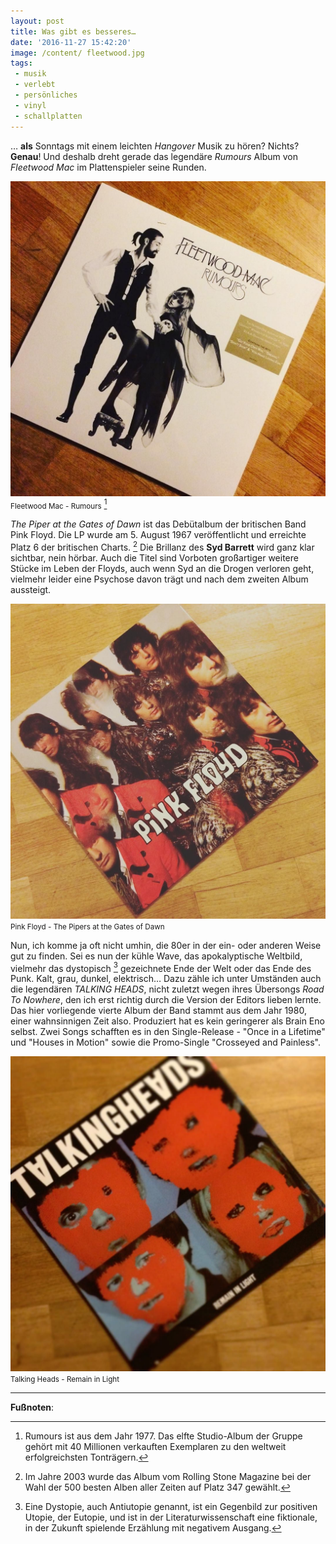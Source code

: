 ```yaml
---
layout: post
title: Was gibt es besseres…
date: '2016-11-27 15:42:20'
image: /content/ fleetwood.jpg
tags:
 - musik
 - verlebt
 - persönliches
 - vinyl
 - schallplatten
---
```


… **als** Sonntags mit einem leichten *Hangover* Musik zu hören? Nichts? **Genau**! Und deshalb dreht gerade das legendäre *Rumours* Album von *Fleetwood Mac* im Plattenspieler seine Runden. <!--more-->

![leetwood Mac - Rumours](/content/images/2016/11/15253217_193072844485865_55387790875033600_n.jpg)
<small>Fleetwood Mac - Rumours</small> [^1]

*The Piper at the Gates of Dawn* ist das Debütalbum der britischen Band Pink Floyd. Die LP wurde am 5. August 1967 veröffentlicht und erreichte Platz 6 der britischen Charts. [^2] Die Brillanz des **Syd Barrett** wird ganz klar sichtbar, nein hörbar. Auch die Titel sind Vorboten großartiger weitere Stücke im Leben der Floyds, auch wenn Syd an die Drogen verloren geht, vielmehr leider eine Psychose davon trägt und nach dem zweiten Album aussteigt.

![Pink Floyd - The Pipers at the Gates of Dawn](/content/images/2016/11/14566739_697349527109790_1353864757890777088_n.jpg)
<small>Pink Floyd - The Pipers at the Gates of Dawn</small>

Nun, ich komme ja oft nicht umhin, die 80er in der ein- oder anderen Weise gut zu finden. Sei es nun der kühle Wave, das apokalyptische Weltbild, vielmehr das dystopisch [^3] gezeichnete Ende der Welt oder das Ende des Punk. Kalt, grau, dunkel, elektrisch… Dazu zähle ich unter Umständen auch die legendären *TALKING HEADS*, nicht zuletzt wegen ihres Übersongs *Road To Nowhere*, den ich erst richtig durch die Version der Editors lieben lernte. Das hier vorliegende vierte Album der Band stammt aus dem Jahr 1980, einer wahnsinnigen Zeit also. Produziert hat es kein geringerer als Brain Eno selbst. Zwei Songs schafften es in den Single-Release - "Once in a Lifetime" und "Houses in Motion" sowie die Promo-Single "Crosseyed and Painless".

![Talking Heads - Remain in Light](/content/images/2016/11/15056652_1096772417105552_47767685668274176_n.jpg)
<small>Talking Heads - Remain in Light</small>

---

**Fußnoten**:

[^1]: Rumours ist aus dem Jahr 1977. Das elfte Studio-Album der Gruppe gehört mit 40 Millionen verkauften Exemplaren zu den weltweit erfolgreichsten Tonträgern.
[^2]: Im Jahre 2003 wurde das Album vom Rolling Stone Magazine bei der Wahl der 500 besten Alben aller Zeiten auf Platz 347 gewählt.
[^3]: Eine Dystopie, auch Antiutopie genannt, ist ein Gegenbild zur positiven Utopie, der Eutopie, und ist in der Literaturwissenschaft eine fiktionale, in der Zukunft spielende Erzählung mit negativem Ausgang.
